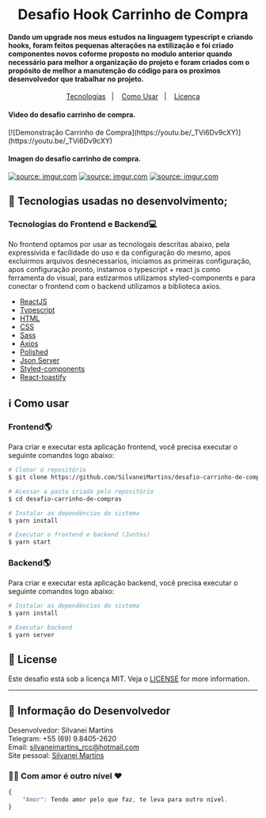 <h1 align="center">
    Desafio Hook Carrinho de Compra
</h1>

<h4 align="left">
Dando um upgrade nos meus estudos na linguagem typescript e criando hooks, foram feitos pequenas alterações na estilização e foi criado componentes novos coforme proposto no modulo anterior quando necessário para melhor a organização do projeto e foram criados com o propósito de melhor a manutenção do código para os proximos desenvolvedor que trabalhar no projeto.
</h4>

<p align="center">
  <a href="#rocket-tecnologias">Tecnologias</a>&nbsp;&nbsp;&nbsp;|&nbsp;&nbsp;&nbsp;
  <a href="#information_source-como-usar">Como Usar</a>&nbsp;&nbsp;&nbsp;|&nbsp;&nbsp;&nbsp;
  <a href="#memo-license">Licença</a>
</p>

<h4 align="left">
  Video do desafio carrinho de compra.
</h4>
[![Demonstração Carrinho de Compra](https://youtu.be/_TVi6Dv9cXY)](https://youtu.be/_TVi6Dv9cXY)

<h4 align="left">
  Imagen do desafio carrinho de compra.
</h4>
<a href="https://imgur.com/VF62IYW"><img src="https://i.imgur.com/VF62IYW.png" title="source: imgur.com" /></a>
<a href="https://imgur.com/iSQsxHZ"><img src="https://i.imgur.com/iSQsxHZ.png" title="source: imgur.com" /></a>
<a href="https://imgur.com/jAeeOfR"><img src="https://i.imgur.com/jAeeOfR.png" title="source: imgur.com" /></a>

## :rocket: Tecnologias usadas no desenvolvimento;

### Tecnologias do Frontend e Backend:computer:
No frontend optamos por usar as tecnologais descritas abaixo, pela expressivida e facilidade do uso e da configuração do mesmo, apos excluirmos arquivos desnecessarios, iniciamos as primeiras configuração, apos configuração pronto, instamos o typescript + react js como ferramenta do visual, para estizarmos utilizamos styled-components e para conectar o frontend com o backend utilizamos a biblioteca axios.

-  [ReactJS](https://reactjs.org/)
-  [Typescript](https://www.typescriptlang.org/)
-  [HTML](https://developer.mozilla.org/pt-BR/docs/Web/HTML)
-  [CSS](https://developer.mozilla.org/pt-BR/docs/Web/CSS/)
-  [Sass](https://sass-lang.com/)
-  [Axios](https://github.com/axios/axios)
-  [Polished](https://github.com/styled-components/polished)
-  [Json Server](https://github.com/typicode/json-server)
-  [Styled-components](https://styled-components.com/)
-  [React-toastify](https://fkhadra.github.io/react-toastify/introduction)

## :information_source: Como usar

### Frontend:earth_americas:
Para criar e executar esta aplicação frontend, você precisa executar o seguinte comandos logo abaixo:

```bash
# Clonar o repositório
$ git clone https://github.com/SilvaneiMartins/desafio-carrinho-de-compras

# Acessar a pasta criada pelo repositório
$ cd desafio-carrinho-de-compras

# Instalar as dependências do sistema
$ yarn install

# Executar o frontend e backend (Juntos)
$ yarn start
```

### Backend:earth_americas:
Para criar e executar esta aplicação backend, você precisa executar o seguinte comandos logo abaixo:

```bash
# Instalar as dependências do sistema
$ yarn install

# Executar backend
$ yarn server
```

## :memo: License
Este desafio está sob a licença MIT. Veja o [LICENSE](https://github.com/SilvaneiMartins/desafio-carrinho-de-compras/blob/master/LICENSE) for more information.

---

## 👩 Informação do Desenvolvedor
Desenvolvedor: Silvanei Martins<br>
Telegram: +55 (69) 9.8405-2620 <br>
Email: silvaneimartins_rcc@hotmail.com<br>
Site pessoal: <a href="https://silvaneimartins.com.br/">Silvanei Martins</a><br>

### 🤜🤛 Com amor é outro nível ❤
```js
{
    "Amor": Tendo amor pelo que faz, te leva para outro nível.
}
```
